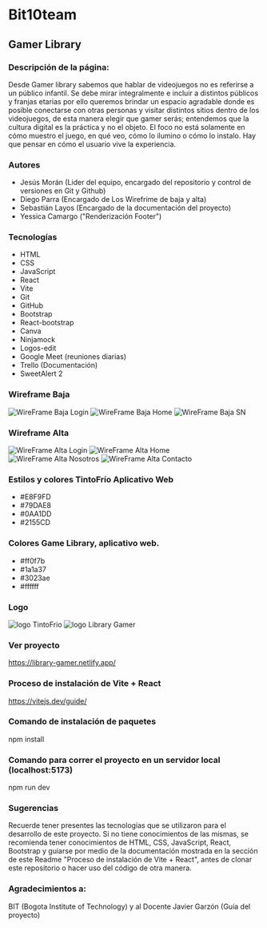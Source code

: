 # Bit10team
## Gamer Library
### Descripción de la página:
Desde Gamer library sabemos que hablar de videojuegos no es referirse a un público infantil. Se debe mirar integralmente e incluir a distintos públicos y franjas etarias por ello queremos brindar un espacio agradable donde es posible conectarse con otras personas y visitar distintos sitios dentro de los videojuegos, de esta manera elegir que gamer serás; entendemos que la cultura digital es la práctica y no el objeto. El foco no está solamente en cómo muestro el juego, en qué veo, cómo lo ilumino o cómo lo instalo. Hay que pensar en cómo el usuario vive la experiencia.
### Autores
- Jesús Morán (Lider del equipo, encargado del repositorio y control de versiones en Git y Github)
- Diego Parra (Encargado de Los Wirefrime de baja y alta)
- Sebastián Layos (Encargado de la documentación del proyecto)
- Yessica Camargo ("Renderización Footer")
### Tecnologías
- HTML
- CSS
- JavaScript
- React
- Vite
- Git
- GitHub
- Bootstrap
- React-bootstrap
- Canva
- Ninjamock
- Logos-edit
- Google Meet (reuniones diarias)
- Trello (Documentación)
- SweetAlert 2

### Wireframe Baja
![WireFrame Baja Login](public/img/Login.png)
![WireFrame Baja Home](public/img/Home.png)
![WireFrame Baja SN](public/img/SN.png)

### Wireframe Alta
![WireFrame Alta Login](public/img/Login.jpeg)
![WireFrame Alta Home](public/img/Home.jpeg)
![WireFrame Alta Nosotros](public/img/Nosotros.jpeg)
![WireFrame Alta Contacto](public/img/Contacto.jpeg)

### Estilos y colores TintoFrío Aplicativo Web
- #E8F9FD
- #79DAE8
- #0AA1DD
- #2155CD 

### Colores Game Library, aplicativo web.
- #ff0f7b
- #1a1a37
- #3023ae
- #ffffff

### Logo
![logo TintoFrio](public/img/TintoFrio.png)
![logo Library Gamer](public/img/logoLibraryGamer.png)

### Ver proyecto
https://library-gamer.netlify.app/

### Proceso de instalación de Vite + React
https://vitejs.dev/guide/

### Comando de instalación de paquetes
npm install 

### Comando para correr el proyecto en un servidor local (localhost:5173)
npm run dev

### Sugerencias
Recuerde tener presentes las tecnologías que se utilizaron para el desarrollo de este proyecto. Si no tiene conocimientos de las mismas, se recomienda tener conocimientos de HTML, CSS, JavaScript, React, Bootstrap y guiarse por medio de la documentación mostrada en la sección de este Readme "Proceso de instalación de Vite + React", antes de clonar este repositorio o hacer uso del código de otra manera.

### Agradecimientos a:
BIT (Bogota Institute of Technology) y al Docente Javier Garzón (Guía del proyecto)


